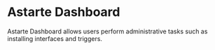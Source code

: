 Astarte Dashboard
=================

Astarte Dashboard allows users perform administrative tasks such as installing interfaces and triggers.
